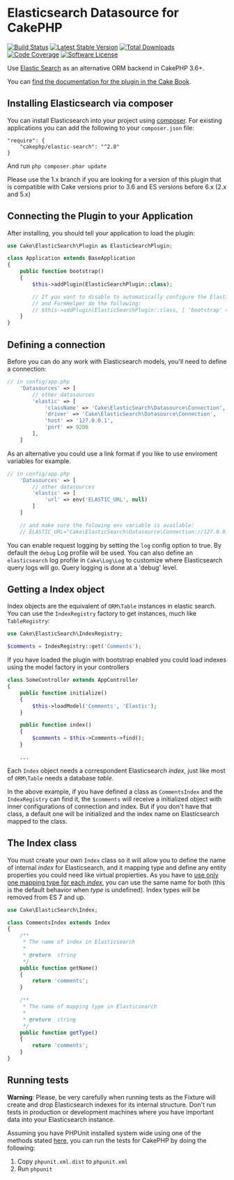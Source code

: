 # Elasticsearch Datasource for CakePHP

[![Build Status](https://img.shields.io/travis/com/cakephp/elastic-search?style=flat-square)](https://travis-ci.com/cakephp/elastic-search)
[![Latest Stable Version](https://img.shields.io/github/v/release/cakephp/elastic-search?sort=semver&style=flat-square)](https://packagist.org/packages/cakephp/elastic-search)
[![Total Downloads](https://img.shields.io/packagist/dt/cakephp/elastic-search?style=flat-square)](https://packagist.org/packages/cakephp/elastic-search/stats)
[![Code Coverage](https://img.shields.io/coveralls/cakephp/elastic-search/master.svg?style=flat-square)](https://coveralls.io/r/cakephp/elastic-search?branch=master)
[![Software License](https://img.shields.io/badge/license-MIT-brightgreen.svg?style=flat-square)](LICENSE)

Use [Elastic Search](https://www.elastic.co/) as an alternative ORM backend in CakePHP 3.6+.

You can [find the documentation for the plugin in the Cake Book](http://book.cakephp.org/elasticsearch).

## Installing Elasticsearch via composer

You can install Elasticsearch into your project using
[composer](http://getcomposer.org). For existing applications you can add the
following to your `composer.json` file:

    "require": {
        "cakephp/elastic-search": "^2.0"
    }

And run `php composer.phar update`

Please use the 1.x branch if you are looking for a version of this plugin that is compatible with Cake versions prior to 3.6 and ES versions before 6.x (2.x and 5.x)

## Connecting the Plugin to your Application

After installing, you should tell your application to load the plugin:

```php
use Cake\ElasticSearch\Plugin as ElasticSearchPlugin;

class Application extends BaseApplication
{
    public function bootstrap()
    {
        $this->addPlugin(ElasticSearchPlugin::class);

        // If you want to disable to automatically configure the Elastic model provider
        // and FormHelper do the following:
        // $this->addPlugin(ElasticSearchPlugin::class, [ 'bootstrap' => false ]);
    }
}
```

## Defining a connection

Before you can do any work with Elasticsearch models, you'll need to define
a connection:

```php
// in config/app.php
    'Datasources' => [
        // other datasources
        'elastic' => [
            'className' => 'Cake\ElasticSearch\Datasource\Connection',
            'driver' => 'Cake\ElasticSearch\Datasource\Connection',
            'host' => '127.0.0.1',
            'port' => 9200
        ],
    ]
```
As an alternative you could use a link format if you like to use enviroment variables for example.

```php
// in config/app.php
    'Datasources' => [
        // other datasources
        'elastic' => [
            'url' => env('ELASTIC_URL', null)
        ]
    ]

    // and make sure the folowing env variable is available:
    // ELASTIC_URL="Cake\ElasticSearch\Datasource\Connection://127.0.0.1:9200?driver=Cake\ElasticSearch\Datasource\Connection"
```

You can enable request logging by setting the `log` config option to true. By
default the `debug` Log profile will be used. You can also
define an `elasticsearch` log profile in `Cake\Log\Log` to customize where
Elasticsearch query logs will go. Query logging is done at a 'debug' level.

## Getting a Index object

Index objects are the equivalent of `ORM\Table` instances in elastic search. You can
use the `IndexRegistry` factory to get instances, much like `TableRegistry`:

```php
use Cake\ElasticSearch\IndexRegistry;

$comments = IndexRegistry::get('Comments');
```

If you have loaded the plugin with bootstrap enabled you could load indexes using the model factory in your controllers
```php
class SomeController extends AppController
{
    public function initialize()
    {
        $this->loadModel('Comments', 'Elastic');
    }

    public function index()
    {
        $comments = $this->Comments->find();
    }

    ...
```

Each `Index` object needs a correspondent Elasticsearch _index_, just like most of `ORM\Table` needs a database _table_.

In the above example, if you have defined a class as `CommentsIndex` and the `IndexRegistry` can find it, the `$comments` will receive a initialized object with inner configurations of connection and index. But if you don't have that class, a default one will be initialized and the index name on Elasticsearch mapped to the class.

## The Index class

You must create your own `Index` class so it will allow you to define the name of internal _index_ for Elasticsearch, and it mapping type and define any entity properties you could need like virtual propierties. As you have to [use only one mapping type for each _index_](https://www.elastic.co/guide/en/elasticsearch/reference/master/removal-of-types.html), you can use the same name for both (this is the default behavior when _type_ is undefined). Index types will be removed from ES 7 and up.

```php
use Cake\ElasticSearch\Index;

class CommentsIndex extends Index
{
    /**
     * The name of index in Elasticsearch
     *
     * @return  string
     */
    public function getName()
    {
        return 'comments';
    }

    /**
     * The name of mapping type in Elasticsearch
     *
     * @return  string
     */
    public function getType()
    {
        return 'comments';
    }
}
```

## Running tests

**Warning**: Please, be very carefully when running tests as the Fixture will
create and drop Elasticsearch indexes for its internal structure. Don't run tests
in production or development machines where you have important data into your
Elasticsearch instance.

Assuming you have PHPUnit installed system wide using one of the methods stated
[here](http://phpunit.de/manual/current/en/installation.html), you can run the
tests for CakePHP by doing the following:

1. Copy `phpunit.xml.dist` to `phpunit.xml`
2. Run `phpunit`
